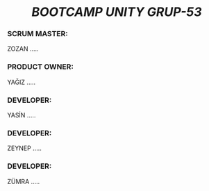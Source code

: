 <h1 align="center"><i>BOOTCAMP UNITY GRUP-53</i></h1>
<p align="center"><h3>SCRUM MASTER:</h3> ZOZAN .....</p>
<p align="center"><h3>PRODUCT OWNER:</h3> YAĞIZ .....</p>
<p align="center"><h3>DEVELOPER:</h3> YASİN .....</p>
<p align="center"><h3>DEVELOPER:</h3> ZEYNEP .....</p>
<p align="center"><h3>DEVELOPER:</h3> ZÜMRA .....</p>
